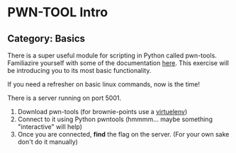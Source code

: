 # PWN-TOOL Intro

## Category: Basics

There is a super useful module for scripting in Python called pwn-tools. Familiazire yourself with some of the documentation [here](http://docs.pwntools.com/en/latest/). This exercise will be introducing you to its most basic functionality.

If you need a refresher on basic linux commands, now is the time!

There is a server running on port 5001.

1. Download pwn-tools (for brownie-points use a [virtuelenv](https://docs.python.org/3/tutorial/venv.html))
2. Connect to it using Python pwntools (hmmmm... maybe something "interactive" will help)
3. Once you are connected, **find** the flag on the server. (For your own sake don't do it manually)